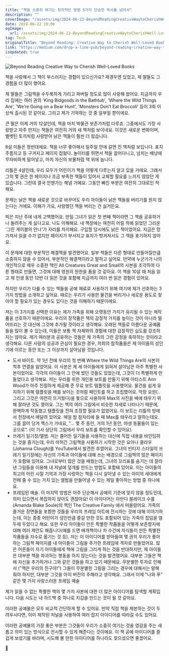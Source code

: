```yaml
---
title: "책을 소중히 여기는 창의적인 방법 5가지 단순한 독서를 넘어서"
description: ""
coverImage: "/assets/img/2024-06-22-BeyondReadingCreativeWaytoCherishWell-LovedBooks_0.png"
date: 2024-06-22 19:06
ogImage: 
  url: /assets/img/2024-06-22-BeyondReadingCreativeWaytoCherishWell-LovedBooks_0.png
tag: Tech
originalTitle: "Beyond Reading: Creative Way to Cherish Well-Loved Books"
link: "https://medium.com/drop-a-line-pub/beyond-reading-creative-way-to-cherish-well-loved-books-f90d68e2507c"
isUpdated: true
---
```







![Beyond Reading Creative Way to Cherish Well-Loved Books](/assets/img/2024-06-22-BeyondReadingCreativeWaytoCherishWell-LovedBooks_0.png)

책을 사랑해서 그 책이 부스러지는 경험이 있으신가요? 제경우엔 있었고, 제 딸들도 그 경험을 더 많이 했어요.

제 딸들은 그림책을 수두룩하게 가리고 파버릴 정도로 많이 사랑해 왔어요. 지금까지 우리 집에는 여러 권의 'King Bidgoods in the Bathtub', 'Where the Wild Things Are', 'We’re Going on a Bear Hunt', 'Monsters Don’t Eat Broccoli' 등이 3회 이상씩 출시된 것 같아요. 그리고 제가 기억하는 것 중 일부일 뿐이에요.

큰 딸은 이제 거의 12살인데, 책을 마치 박물관 보존가처럼 다루죠. 그중에서도 가장 사랑받고 자주 만지는 책들은 여전히 거의 새 책처럼 보이네요. 이것은 새로운 변화이며, 벨벳틴 토끼처럼 사랑받아 낡은 책들이 훨씬 더 많습니다.


<div class="content-ad"></div>

8살 미들은 정반대에요. 책을 너무 좋아해서 일주일 안에 갈면 진 책처럼 보입니다. 표지 주름지고 등 구겨지고 페이지 접혔다. 놀이터를 뛰면서 책을 끌어다니고, 넘치는 배낭에 무자비하게 밀어넣고, 마치 자신의 보물처럼 책 위에 눕니다.

리틀은 4살인데, 우리 모두가 어린이가 책을 어떻게 다루는지 알고 있을 거에요. 그래서 그의 몇 권은 한 페이지나 조금 부족한 책들이 있어서 교체할 필요를 느끼지 않았던 게 있습니다. 그런데 결국 언젠가는 해낼 거예요. 그동안 빠진 부분은 여전히 그대로인 척 해요.

문제는 낡은 책을 새로운 것으로 바꾸어도 우리 아이들이 낡은 책들을 버리기를 원치 않는다는 거에요. 이해가 가요, 사랑했던 책을 버리는 건 싫거든요.

빅은 지난 주에 내게 고백했어요. 만일 그녀가 읽은 첫 번째 책이라면 그 책을 공유하거나 돌려주는 게 싫다고요. 나도 이해해요. 내 책장에는 여전히 어릴 적에 읽었던 그리운 '그린 게이블의 안나'가 자리를 차지해요. 구입할 당시에도 낡은 책이었어요. 지금은 망가져서 읽을 수가 없지만 페이지가 부서지고 표지가 벗겨져서도 그 책을 포기하지 않아요.

<div class="content-ad"></div>

이 문제에 대한 부분적인 해결책을 발견했어요. 일부 책들은 다른 형태로 만들어질만큼 소중하지 않을 수 있어서, 부분적인 해결책이라고 말하고 싶어요. 만약에 누군가가 나의 개인적으로 매우 소중한 책인 All Creatures Great and Small의 사본을 조각하여 다른 형태로 만들면, 그것에 대해 영원히 원한을 품을 것 같아요. 이 책을 10살 때 처음 읽고 제 인생 동안 12번 더 읽은 것을 포함해 지금까지 여러 번 읽은 경험이 있어요.

하지만 우리가 다룰 수 있는 책들을 공예 재료로 사용하기 위해 여기에 제가 선호하는 3가지 방법을 소개하고 싶어요. 때로는 우리가 사용한 물건을 버리거나 새로운 용도로 찾아야 할 필요가 있는 경우도 있다는 것을 이해하기 때문이에요.

저는 이 3가지를 선택한 이유는 제가 가족을 위해 오랫동안 가치가 유지될 수 있는 제작품을 선호하기 때문이에요. 우리의 창작품은 책의 감정적 가치를 높이는 것이 아니라 떨어뜨리는 것 대신에 그것에 추가될 것이라고 생각해요. 오래된 책들로 아름다운 공예품들을 많이 볼 수 있는데, 이들은 보통 책 자체와의 경험에 대한 감정적인 심도를 강조하지는 않아요. 제가 여러분과 공유하는 것들은 제 가족의 그런 감정을 축하하는 것이라고 생각해요. 다른 사람의 성공과 관심이 필요한 경우, 저희의 참작품들은 제 아이들의 성인기에 이르는 동안 또는 그 이상까지 살아남을 것입니다.

- 도서 바이트. 약 1년 전에 우리의 첫 번째 Where the Wild Things Are의 사본이 척추 연결을 잃었어요. 이 사본은 제 세 아이들에게 읽혀져 살아남은 아주 특별한 사본이었어요. 각각의 아이들이 그 안에 썼던 것들도 있었는데, 그것이 더 특별하게 만들었다고 생각해요. 저는 우리를 위한 개인용 보트를 만들기 위해 아티스트 Ann Wood가 아주 친절하게 제공해 준 무료 보트 템플릿을 사용했어요. 물건을 쉽게 유지하기 위해 템플릿을 배를 보이는 것처럼 페인트를 하고 조립했어요. 막장 요원(.. 그리고 그것은 여전히 뜨거웠다)을 돛으로 사용하여 Max의 사진을 배에 태우기 위해 잘라낸 것도 했어요. 그는 책의 여러 그림에서 비슷한 자세로 나타나기 때문에, 완벽하게 작동했고 템플릿을 전혀 조정할 필요가 없었어요. 이 보트는 리틀의 방에서 천장에서 매달려 있어요. 매일 밤 잠자리에 들 때 Max를 태우라고 말하는데요. 그를 끌어 당겨 맥스가 가네요, "... 몇 주 동안, 거의 1년 동안, 야생 동물들이 있는 곳으로". (이 기사 상단의 그림에서 우리 보트를 확인할 수 있어요).
- 쓰레기 일기장/앨범. 저는 줄어든 일기들을 사용하는 대신에 직접 내용을 바인딩하는 것을 즐기는데, 우리 마허간 그림책을 사용하기 시작한 것은 요아나 클라우(Johanna Clough)를 YouTube에서 발견한 후였어요. 그녀의 빈티지 스타일의 쓰레기 일기장에는 자신의 가족과 아이들에 대해 쓰는 배경으로 그림책의 많은 페이지가 포함돼 있어요. 그녀로부터 많은 것을 배웠는데, 그녀의 꼬리표를 숨기는 데 잘라낸 그림들을 이용해 내 저널에 덮개를 만드는 방법도 포함돼 있어요. 이는 아이들의 최고의 어린 시절 기억과 가장 사랑하는 책을 다시 살아낼 수 있는 아이의 세대에게 전해 줄 수 있는 가치 있는 앨범을 만들어낼 수 있는 제일 좋아하는 방법 중 하나에요.
- 프레임된 예술. 이 마지막 방법은 아주 단순해서 공예의 기준에 맞지 않을 정도인데, 의미 있으면서 복잡하지 않아도 괜찮아요! 이 아이디어는 아만다 블레이크 수를(Amanda Blake Soule)의 책인 The Creative Family 에서 떠올랐어요. 가족의 즐거운 장면들을 포함한 것들을 우리의 프레임 아트에 전시하는 것에 대해 이야기하는데, 이는 종종 어린이가 성인만큼 즐길 만한 것도 포함되어 있는 가족의 집임을 염두에 두었다고 해요. 또한 우리 아이들이 만든 특별한 작품들을 어떻게 보존할지에 대해 여러 제안도 해줍니다(예를 드면 배개책이나 차 수건에 자식들이 만든 특별한 작품들을 자수로 옮기는 것 등). 저는 이 아이디어를 받아들여 몇 권의 우리가 좋아하는 그림책 페이지를 내 아이들이 그림을 추가한 프레임에 격자로 만들었어요. 많은 어른들이 자기 아이들에게 책에 그림을 그리게 하는 것을 반대하지만, 제 아이들은 대부분 책을 파괴하는 행동을 하지 않는다는 것을 발견했어요. 대부분 그들은 책에 자신을 추가하거나 그와 같은 것들을 하고 있기 때문에요. 무분별한 투자로 인해서 ("책은 우리의 친구야!") 그들이 무분별한 그림을 그리는 경우에 대해서는 말해 줘야 하지만, 대부분 그것을 아이 버전의 주해라고 생각해요. 그래서 이제 "나와 푸" 같은 몇 가지 사랑스러운 프레임 예술

<div class="content-ad"></div>

제가 읽을 수 없는 특별한 책의 몇 가지 사본에 대한 더 많은 아이디어를 탐색할 계획입니다. 다음 시도는 내 하드백 중 하나로 지갑을 만드는 것이 될 것 같아요.

이러한 공예물은 모두 비교적 간단하게 할 수 있어요. 만약 직접 책을 제본하는 것이 두려우시다면, 이미 제작된 저널을 사용하여 여러 잡지 아이디어를 따라갈 수도 있어요.

이러한 공예물의 가장 좋은 부분은 그것들이 우리가 소중히 여기는 것을 영감을 주는 새롭고 의미 있는 방식으로 전시할 수 있게 해준다는 것이에요. 이 책 공예 아이디어를 즐겁게 보셨기를 바라며, 시도해 볼 만한 아이디어를 하나라도 찾으셨으면 좋겠어요.

🦋